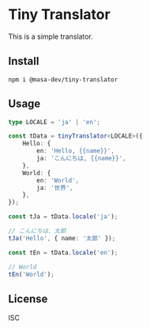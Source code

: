 # Tiny Translator

This is a simple translator.

## Install

```
npm i @masa-dev/tiny-translator
```

## Usage

```typescript
type LOCALE = 'ja' | 'en';

const tData = tinyTranslator<LOCALE>({
    Hello: {
        en: 'Hello, {{name}}',
        ja: 'こんにちは, {{name}}',
    },
    World: {
        en: 'World',
        ja: '世界',
    },
});

const tJa = tData.locale('ja');

// こんにちは、太郎
tJa('Hello', { name: '太郎' });

const tEn = tData.locale('en');

// World
tEn('World');
```


## License

ISC